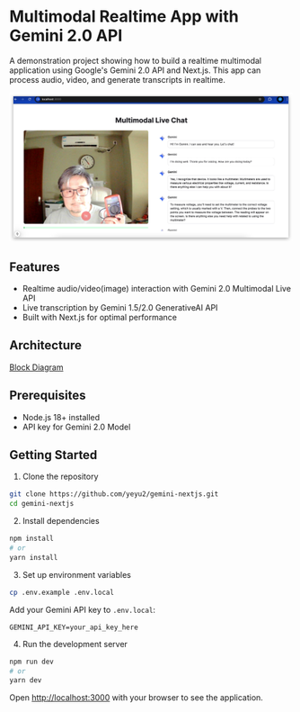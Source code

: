 # Multimodal Realtime App with Gemini 2.0 API

A demonstration project showing how to build a realtime multimodal application using Google's Gemini 2.0 API and Next.js. This app can process audio, video, and generate transcripts in realtime.

[![Watch Demo Video](./thumbnail.jpg)]((https://youtu.be/YUfer6xyExY))

## Features

- Realtime audio/video(image) interaction with Gemini 2.0 Multimodal Live API
- Live transcription by Gemini 1.5/2.0 GenerativeAI API
- Built with Next.js for optimal performance

## Architecture

[Block Diagram](./diagram.jpg)

## Prerequisites

- Node.js 18+ installed
- API key for Gemini 2.0 Model

## Getting Started

1. Clone the repository
```bash
git clone https://github.com/yeyu2/gemini-nextjs.git
cd gemini-nextjs
```

2. Install dependencies
```bash
npm install
# or
yarn install
```

3. Set up environment variables
```bash
cp .env.example .env.local
```
Add your Gemini API key to `.env.local`:
```
GEMINI_API_KEY=your_api_key_here
```

4. Run the development server
```bash
npm run dev
# or
yarn dev
```

Open [http://localhost:3000](http://localhost:3000) with your browser to see the application.


